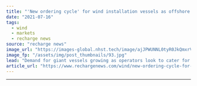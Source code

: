 ```yaml
---
title: "'New ordering cycle' for wind installation vessels as offshore market heats up"
date: "2021-07-16"
tags: 
  - wind
  - markets
  - recharge news
source: "recharge news"
image_url: "https://images-global.nhst.tech/image/ajJPWUNNL0tyR0JkQmxrVW8zSlJxbG5hS1Q0QThPNFg3RWczR1llcDNoOD0=/nhst/binary/8bb8e8e38a187024dc423a916c674d06"
image_fp: "/assets/img/post_thumbnails/93.jpg"
lead: "Demand for giant vessels growing as operators look to cater for larger turbines, says shipping research specialist"
article_url: "https://www.rechargenews.com/wind/new-ordering-cycle-for-wind-installation-vessels-as-offshore-market-heats-up/2-1-1041091"
---
```


---

